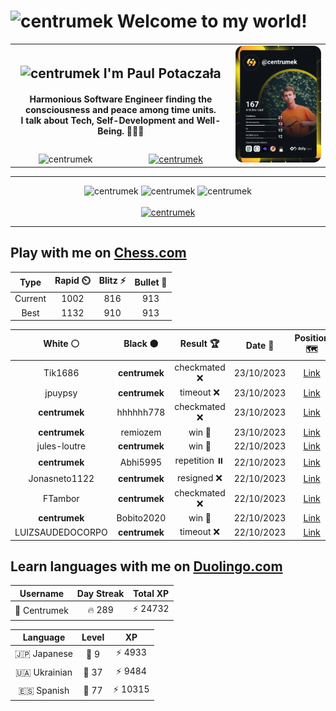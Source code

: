 <h1>
  <img
    src="https://emojis.slackmojis.com/emojis/images/1531849430/4246/blob-sunglasses.gif"
    width="30"
    alt="centrumek"
  />
  Welcome to my world!
</h1>

<table>
  <tbody>
    <tr>
      <td align="center" width="70%" colspan="2">
        <h2>
          <img
            src="https://raw.githubusercontent.com/MartinHeinz/MartinHeinz/master/wave.gif"
            width="30px"
            alt="centrumek"
          />
          I'm Paul Potaczała
        </h2>
        <h4>
          Harmonious Software Engineer finding the consciousness and peace among time units.
          <br/>
          I talk about Tech, Self-Development and Well-Being. 🌿🧘🚀
        </h4>
      </td>
      <td width="30%" rowspan="2">
        <a href="https://app.daily.dev/centrumek">
          <img
            src="./devcard.svg"
            alt="centrumek"
          />
        </a>
      </td>
    </tr>
    <tr align="center">
      <td>
        <img
          src="https://komarev.com/ghpvc/?username=centrumek&label=visitors&color=0e75b6&style=flat"
          alt="centrumek"
        >
      </td>
      <td>
        <a href="https://stackoverflow.com/users/14496012/centrumek">
          <img
            src="https://stackoverflow.com/users/flair/14496012.png?theme=dark"
            alt="centrumek"
          >
        </a>
      </td>
    </tr>
  </tbody>
</table>

---
<div align="center">
  <img 
    src="https://github-readme-stats.vercel.app/api?username=centrumek&show_icons=true&count_private=true&theme=dark&hide_border=true&hide=issues,contribs&bg_color=00000000"
    alt="centrumek"
  />
  <img
    src="https://github-readme-stats.vercel.app/api/top-langs/?username=centrumek&layout=compact&hide_border=true&theme=dark&bg_color=00000000&langs_count=6&exclude_repo=air-statistic-app"
    alt="centrumek"
  />
  <img 
    src="https://github-readme-streak-stats.herokuapp.com?user=centrumek&theme=dark&hide_border=true&background=FFFFFF00"
    alt="centrumek"
  />
  <br/>
  <br/>
  <a href="https://www.buymeacoffee.com/centrumek">
    <img
      src="https://cdn.buymeacoffee.com/buttons/v2/default-orange.png"
      height="50"
      width="210"
      alt="centrumek"
    />
  </a>
</div>

---

## Play with me on [Chess.com](https://www.chess.com/member/centrumek)

<div align="center">
<!--START_SECTION:chessStats-->
<!-- Automatically generated with https://github.com/Balastrong/chess-stats-action -->

| Type | Rapid ⏲️ | Blitz ⚡ | Bullet 🔫 |
|:---:|:---:|:---:|:---:|
| Current | 1002 | 816 | 913 |
| Best | 1132 | 910 | 913 |

| White ⚪ | Black ⚫ | Result 🏆 | Date 📅 | Position 🗺️ | Type 🕕 |
|:---:|:---:|:---:|:---:|:---:|:---:|
| Tik1686 | **centrumek** | checkmated ❌ | 23/10/2023 | <a href="http://www.ee.unb.ca/cgi-bin/tervo/fen.pl?select=1k5Q/5RK1/r7/6P1/8/8/8/8 b - -">Link</a> | Blitz |
| jpuypsy | **centrumek** | timeout ❌ | 23/10/2023 | <a href="http://www.ee.unb.ca/cgi-bin/tervo/fen.pl?select=8/pp1k1P2/2n5/5qr1/2Q2B2/8/PPPR2P1/2K5 b - -">Link</a> | Blitz |
| **centrumek** | hhhhhh778 | checkmated ❌ | 23/10/2023 | <a href="http://www.ee.unb.ca/cgi-bin/tervo/fen.pl?select=2kr3r/1pp4p/p5p1/5p2/1P2pP1P/1P2P1P1/2PBQ3/q1K3RR w - -">Link</a> | Blitz |
| **centrumek** | remiozem | win 🥇 | 23/10/2023 | <a href="http://www.ee.unb.ca/cgi-bin/tervo/fen.pl?select=6k1/2p2p2/4pP2/4P3/3K4/6Rp/8/4r3 b - -">Link</a> | Blitz |
| jules-loutre | **centrumek** | win 🥇 | 22/10/2023 | <a href="http://www.ee.unb.ca/cgi-bin/tervo/fen.pl?select=8/3k4/R3R3/8/5P2/6p1/P5K1/8 w - -">Link</a> | Blitz |
| **centrumek** | Abhi5995 | repetition ⏸️ | 22/10/2023 | <a href="http://www.ee.unb.ca/cgi-bin/tervo/fen.pl?select=3rr1k1/ppp2Q1p/8/6PB/4P2q/P1P5/1P6/1R4K1 b - -">Link</a> | Blitz |
| Jonasneto1122 | **centrumek** | resigned ❌ | 22/10/2023 | <a href="http://www.ee.unb.ca/cgi-bin/tervo/fen.pl?select=rnbBkb1r/2p2ppp/p3p3/1p1nP3/2pP4/2N2N2/PP3PPP/R2QKB1R b KQkq -">Link</a> | Blitz |
| FTambor | **centrumek** | checkmated ❌ | 22/10/2023 | <a href="http://www.ee.unb.ca/cgi-bin/tervo/fen.pl?select=8/8/8/8/P7/4p3/1P1bKpkQ/7R b - -">Link</a> | Blitz |
| **centrumek** | Bobito2020 | win 🥇 | 22/10/2023 | <a href="http://www.ee.unb.ca/cgi-bin/tervo/fen.pl?select=6k1/5ppp/1p2p3/3p4/8/P1K1PP2/6PP/7R b - -">Link</a> | Blitz |
| LUIZSAUDEDOCORPO | **centrumek** | timeout ❌ | 22/10/2023 | <a href="http://www.ee.unb.ca/cgi-bin/tervo/fen.pl?select=8/8/3B2k1/3R4/p1P5/P7/4r1r1/5K1R b - -">Link</a> | Blitz |

<!--END_SECTION:chessStats-->
</div>

## Learn languages with me on [Duolingo.com](https://www.duolingo.com/profile/Centrumek)

<div align="center">
<!--START_SECTION:duolingoStats-->
<!-- Automatically generated with https://github.com/centrumek/duolingo-readme-stats-->

| Username | Day Streak | Total XP |
|:---:|:---:|:---:|
| 👤 Centrumek | 🔥 289 | ⚡ 24732 |

| Language | Level | XP |
|:---:|:---:|:---:|
| 🇯🇵 Japanese | 👑 9 | ⚡ 4933 |
| 🇺🇦 Ukrainian | 👑 37 | ⚡ 9484 |
| 🇪🇸 Spanish | 👑 77 | ⚡ 10315 |

<!--END_SECTION:duolingoStats-->
</div>
<!--
**centrumek/centrumek** is a ✨ _special_ ✨ repository because its `README.md` (this file) appears on your GitHub profile.

Here are some ideas to get you started:

- 🔭 I’m currently working on ...
- 🌱 I’m currently learning ...
- 👯 I’m looking to collaborate on ...
- 🤔 I’m looking for help with ...
- 💬 Ask me about ...
- 📫 How to reach me: ...
- 😄 Pronouns: ...
- ⚡ Fun fact: ...
-->

